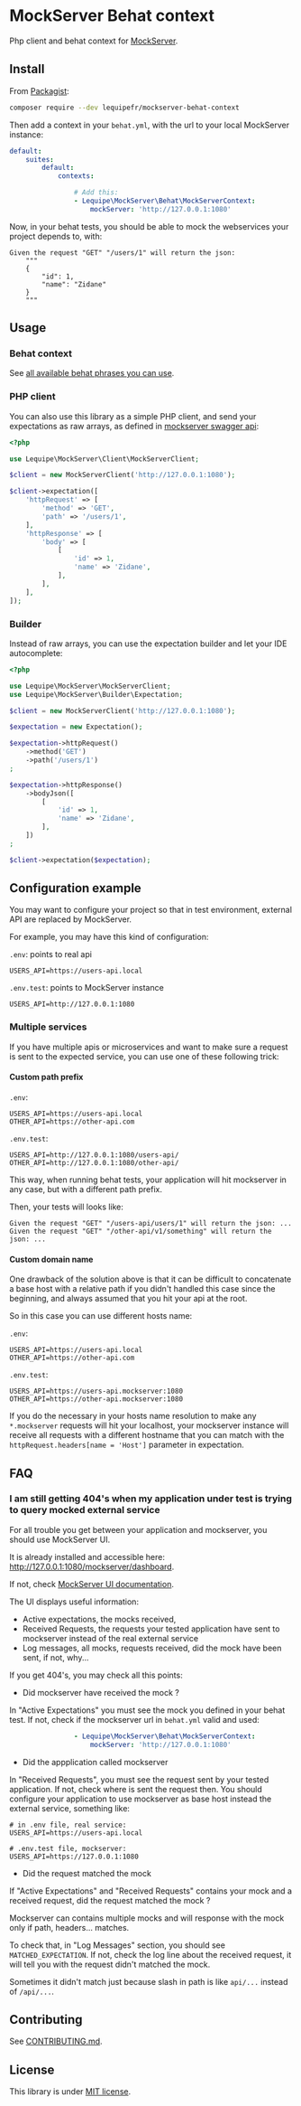 # MockServer Behat context

Php client and behat context for [MockServer](https://www.mock-server.com/).

## Install

From [Packagist](https://packagist.org/packages/lequipefr/mockserver-behat-context):

``` bash
composer require --dev lequipefr/mockserver-behat-context
```

Then add a context in your `behat.yml`, with the url to your local MockServer instance:

``` yml
default:
    suites:
        default:
            contexts:

                # Add this:
                - Lequipe\MockServer\Behat\MockServerContext:
                    mockServer: 'http://127.0.0.1:1080'
```

Now, in your behat tests, you should be able to mock the webservices your project depends to, with:

```
Given the request "GET" "/users/1" will return the json:
    """
    {
        "id": 1,
        "name": "Zidane"
    }
    """
```

## Usage

### Behat context

See [all available behat phrases you can use](docs/behat-phrases.md).

### PHP client

You can also use this library as a simple PHP client,
and send your expectations as raw arrays, as defined in
[mockserver swagger api](https://app.swaggerhub.com/apis/jamesdbloom/mock-server-openapi/5.12.x#/expectation/put_expectation):

``` php
<?php

use Lequipe\MockServer\Client\MockServerClient;

$client = new MockServerClient('http://127.0.0.1:1080');

$client->expectation([
    'httpRequest' => [
        'method' => 'GET',
        'path' => '/users/1',
    ],
    'httpResponse' => [
        'body' => [
            [
                'id' => 1,
                'name' => 'Zidane',
            ],
        ],
    ],
]);
```

### Builder

Instead of raw arrays, you can use the expectation builder and let your IDE autocomplete:

``` php
<?php

use Lequipe\MockServer\MockServerClient;
use Lequipe\MockServer\Builder\Expectation;

$client = new MockServerClient('http://127.0.0.1:1080');

$expectation = new Expectation();

$expectation->httpRequest()
    ->method('GET')
    ->path('/users/1')
;

$expectation->httpResponse()
    ->bodyJson([
        [
            'id' => 1,
            'name' => 'Zidane',
        ],
    ])
;

$client->expectation($expectation);
```


## Configuration example

You may want to configure your project so that in test environment, external API are replaced by MockServer.

For example, you may have this kind of configuration:

`.env`: points to real api

```
USERS_API=https://users-api.local
```

`.env.test`: points to MockServer instance

```
USERS_API=http://127.0.0.1:1080
```

### Multiple services

If you have multiple apis or microservices
and want to make sure a request is sent to the expected service,
you can use one of these following trick:

#### Custom path prefix

`.env`:
```
USERS_API=https://users-api.local
OTHER_API=https://other-api.com
```

`.env.test`:
```
USERS_API=http://127.0.0.1:1080/users-api/
OTHER_API=http://127.0.0.1:1080/other-api/
```

This way, when running behat tests,
your application will hit mockserver in any case,
but with a different path prefix.

Then, your tests will looks like:

``` cucumber
Given the request "GET" "/users-api/users/1" will return the json: ...
Given the request "GET" "/other-api/v1/something" will return the json: ...
```

#### Custom domain name

One drawback of the solution above is that
it can be difficult to concatenate a base host with a relative path
if you didn't handled this case since the beginning,
and always assumed that you hit your api at the root.

So in this case you can use different hosts name:

`.env`:
```
USERS_API=https://users-api.local
OTHER_API=https://other-api.com
```

`.env.test`:
```
USERS_API=https://users-api.mockserver:1080
OTHER_API=https://other-api.mockserver:1080
```

If you do the necessary in your hosts name resolution to make
any `*.mockserver` requests will hit your localhost,
your mockserver instance will receive all requests with a different hostname
that you can match with the `httpRequest.headers[name = 'Host']` parameter in expectation.

## FAQ

### I am still getting 404's when my application under test is trying to query mocked external service

For all trouble you get between your application and mockserver, you should use MockServer UI.

It is already installed and accessible here: <http://127.0.0.1:1080/mockserver/dashboard>.

If not, check [MockServer UI documentation](https://www.mock-server.com/mock_server/mockserver_ui.html).

The UI displays useful information:

- Active expectations, the mocks received,
- Received Requests, the requests your tested application have sent to mockserver instead of the real external service
- Log messages, all mocks, requests received, did the mock have been sent, if not, why...

If you get 404's, you may check all this points:

- Did mockserver have received the mock ?

In "Active Expectations" you must see the mock you defined in your behat test.
If not, check if the mockserver url in `behat.yml` valid and used:

``` yml
                - Lequipe\MockServer\Behat\MockServerContext:
                    mockServer: 'http://127.0.0.1:1080'
```

- Did the appplication called mockserver

In "Received Requests", you must see the request sent by your tested application.
If not, check where is sent the request then. You should configure your application
to use mockserver as base host instead the external service, something like:

```
# in .env file, real service:
USERS_API=https://users-api.local

# .env.test file, mockserver:
USERS_API=https://127.0.0.1:1080
```

- Did the request matched the mock

If "Active Expectations" and "Received Requests" contains your mock and a received request,
did the request matched the mock ?

Mockserver can contains multiple mocks and will response with the mock
only if path, headers... matches.

To check that, in "Log Messages" section, you should see `MATCHED_EXPECTATION`.
If not, check the log line about the received request, it will tell you with the request didn't matched the mock.

Sometimes it didn't match just because slash in path is like `api/...` instead of `/api/...`.

## Contributing

See [CONTRIBUTING.md](CONTRIBUTING.md).

## License

This library is under [MIT license](LICENSE).
